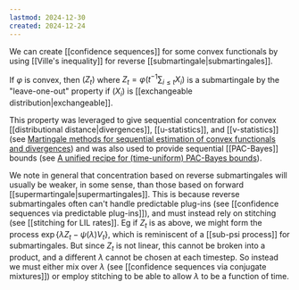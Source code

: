 ```yaml
---
lastmod: 2024-12-30
created: 2024-12-24
---
```


We can create [[confidence sequences]] for some convex functionals by using [[Ville's inequality]] for reverse [[submartingale|submartingales]]. 

If $\varphi$ is convex, then $(Z_t)$ where $Z_t = \varphi(t^{-1}\sum_{i\leq t} X_i)$ is a submartingale by the "leave-one-out" property if $(X_i)$ is [[exchangeable distribution|exchangeable]]. 

This property was leveraged to give sequential concentration for convex [[distributional distance|divergences]], [[u-statistics]], and [[v-statistics]] (see [Martingale methods for sequential estimation of convex functionals and divergences](https://arxiv.org/pdf/2103.09267)) and was also used to provide sequential [[PAC-Bayes]] bounds (see [A unified recipe for (time-uniform) PAC-Bayes bounds](https://arxiv.org/pdf/2302.03421)). 

We note in general that concentration based on reverse submartingales will usually be weaker, in some sense, than those based on forward [[supermartingale|supermartingales]]. This is because reverse submartingales often can't handle predictable plug-ins (see [[confidence sequences via predictable plug-ins]]), and must instead rely on stitching (see [[stitching for LIL rates]]. Eg if $Z_t$ is as above, we might form the process $\exp\{\lambda Z_t - \psi(\lambda)V_t\}$, which is reminiscent of a [[sub-psi process]] for submartingales. But since $Z_t$ is not linear, this cannot be broken into a product, and a different $\lambda$ cannot be chosen at each timestep. So instead we must either mix over $\lambda$ (see [[confidence sequences via conjugate mixtures]]) or employ stitching to be able to allow $\lambda$ to be a function of time. 